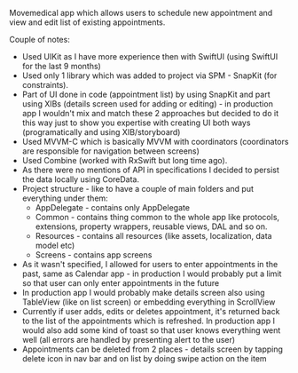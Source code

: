 Movemedical app which allows users to schedule new appointment and view and edit list of existing appointments.

Couple of notes:

- Used UIKit as I have more experience then with SwiftUI (using SwiftUI for the last 9 months)
- Used only 1 library which was added to project via SPM - SnapKit (for constraints).
- Part of UI done in code (appointment list) by using SnapKit and part using XIBs (details screen used for adding or editing) - in production app I wouldn't mix and match these 2 approaches but decided to do it this way just to show you expertise with creating UI both ways (programatically and using XIB/storyboard)
- Used MVVM-C which is basically MVVM with coordinators (coordinators are responsible for navigation between screens)
- Used Combine (worked with RxSwift but long time ago).
- As there were no mentions of API in specifications I decided to persist the data locally using CoreData.
- Project structure - like to have a couple of main folders and put everything under them:
  - AppDelegate - contains only AppDelegate
  - Common - contains thing common to the whole app like protocols, extensions, property wrappers, reusable views, DAL and so on.
  - Resources - contains all resources (like assets, localization, data model etc)
  - Screens - contains app screens
- As it wasn't specified, I allowed for users to enter appointments in the past, same as Calendar app - in production I would probably put a limit so that user can only enter appointments in the future
- In production app I would probably make details screen also using TableView (like on list screen) or embedding everything in ScrollView
- Currently if user adds, edits or deletes appointment, it's returned back to the list of the appointments which is refreshed. In production app I would also add some kind of toast so that user knows everything went well (all errors are handled by presenting alert to the user)
- Appointments can be deleted from 2 places - details screen by tapping delete icon in nav bar and on list by doing swipe action on the item
